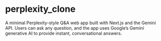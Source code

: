# perplexity_clone
A minimal Perplexity-style Q&amp;A web app built with Next.js and the Gemini API. Users can ask any question, and the app uses Google’s Gemini generative AI to provide instant, conversational answers.
